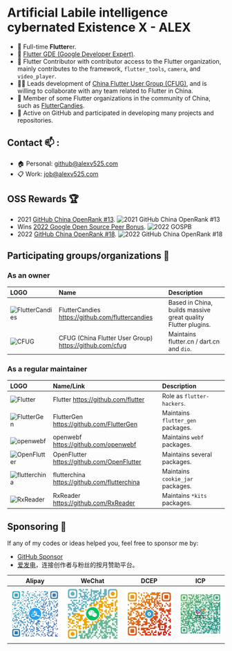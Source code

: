 # Artificial Labile intelligence cybernated Existence X - ALEX

- 🌱 Full-time **Flutter**er.
- 🏅 [Flutter GDE (Google Developer Expert)](https://developers.google.com/profile/u/AlexV525).
- 💙 Flutter Contributor with contributor access to the Flutter organization, mainly contributes to the framework, `flutter_tools`, `camera`, and `video_player`.
- 🧑‍💻 Leads development of [China Flutter User Group (CFUG)](https://github.com/cfug), and is willing to collaborate with any team related to Flutter in China.
- 🤝 Member of some Flutter organizations in the community of China, such as [FlutterCandies](https://github.com/fluttercandies).
- 🚀 Active on GitHub and participated in developing many projects and repositories.

## Contact 📫 :
  - 🏠 Personal: github@alexv525.com
  - 📋 Work: job@alexv525.com

## OSS Rewards 🏆

- 2021 [GitHub China OpenRank #13](https://opensource.win/AlexV525/).
  ![2021 GitHub China OpenRank #13](https://img.shields.io/badge/Alex%20Li-(OpenRank%20%2313)-blueviolet)
- Wins [2022 Google Open Source Peer Bonus](https://opensource.googleblog.com/2022/03/Announcing-First-Group-of-Google-Open-Source-Peer-Bonus-Winners-in-2022.html).
  ![2022 GOSPB](https://img.shields.io/badge/Google%20Open%20Source%20Peer%20Bonus-2022-orange)
- 2022 [GitHub China OpenRank #18](https://kaiyuanshe.feishu.cn/wiki/wikcnnJ8b90pOoDRFzXngfRslkd).
  ![2022 GitHub China OpenRank #18](https://img.shields.io/badge/Alex%20Li-(OpenRank%20%2318)-blueviolet)

## Participating groups/organizations 💭

### As an owner

| LOGO                                                                         | Name                                                    | Description                                                   |
|:-----------------------------------------------------------------------------|:--------------------------------------------------------|:--------------------------------------------------------------|
| ![FlutterCandies](https://avatars.githubusercontent.com/u/47586449?s=48&v=4) | FlutterCandies https://github.com/fluttercandies        | Based in China, builds massive great quality Flutter plugins. |
| ![CFUG](https://avatars.githubusercontent.com/u/44133785?s=48&v=4)           | CFUG (China Flutter User Group) https://github.com/cfug | Maintains flutter.cn / dart.cn and `dio`.                     |

### As a regular maintainer

| LOGO                                                                       | Name/Link                                    | Description                       |
|:---------------------------------------------------------------------------|:---------------------------------------------|:----------------------------------|
| ![Flutter](https://avatars.githubusercontent.com/u/14101776?s=48&v=4)      | Flutter https://github.com/flutter           | Role as `flutter-hackers`.        |
| ![FlutterGen](https://avatars.githubusercontent.com/u/70014310?s=48&v=4)   | FlutterGen https://github.com/FlutterGen     | Maintains `flutter_gen` packages. |
| ![openwebf](https://avatars.githubusercontent.com/u/109506137?s=48&v=4)    | openwebf https://github.com/openwebf         | Maintains `webf` packages.        |
| ![OpenFlutter](https://avatars.githubusercontent.com/u/42670328?s=48&v=4)  | OpenFlutter https://github.com/OpenFlutter   | Maintains several packages.       |
| ![flutterchina](https://avatars.githubusercontent.com/u/38549573?s=48&v=4) | flutterchina https://github.com/flutterchina | Maintains `cookie_jar` packages.  |
| ![RxReader](https://avatars.githubusercontent.com/u/68266204?s=48&v=4)     | RxReader https://github.com/RxReader         | Maintains `*kits` packages.       |

## Sponsoring 🍕

If any of my codes or ideas helped you, feel free to sponsor me by:

- [GitHub Sponsor](https://github.com/sponsor/AlexV525)
- [爱发电](https://afdian.net/a/AlexV525)，连接创作者与粉丝的按月赞助平台。

|            Alipay            |            WeChat            |           DCEP           |          ICP           |
|:----------------------------:|:----------------------------:|:------------------------:|:----------------------:|
| ![Alipay](assets/alipay.png) | ![WeChat](assets/wechat.png) | ![DCEP](assets/dcep.png) | ![ICP](assets/icp.png) |
